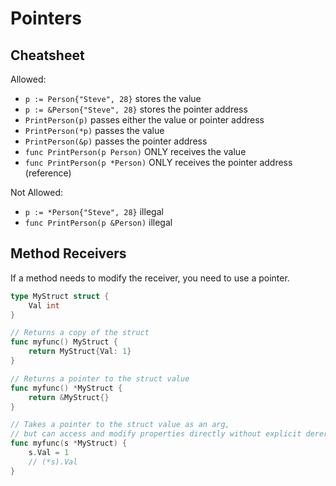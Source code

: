 # Pointers

## Cheatsheet

Allowed:

-   `p := Person{"Steve", 28}` stores the value
-   `p := &Person{"Steve", 28}` stores the pointer address
-   `PrintPerson(p)` passes either the value or pointer address
-   `PrintPerson(*p)` passes the value
-   `PrintPerson(&p)` passes the pointer address
-   `func PrintPerson(p Person)` ONLY receives the value
-   `func PrintPerson(p *Person)` ONLY receives the pointer address (reference)

Not Allowed:

-   `p := *Person{"Steve", 28}` illegal
-   `func PrintPerson(p &Person)` illegal

## Method Receivers

If a method needs to modify the receiver, you need to use a pointer.

```go
type MyStruct struct {
    Val int
}

// Returns a copy of the struct
func myfunc() MyStruct {
    return MyStruct{Val: 1}
}

// Returns a pointer to the struct value
func myfunc() *MyStruct {
    return &MyStruct{}
}

// Takes a pointer to the struct value as an arg,
// but can access and modify properties directly without explicit dererference.
func myfunc(s *MyStruct) {
    s.Val = 1
    // (*s).Val
}
```
